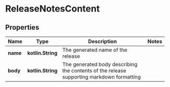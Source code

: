 
# ReleaseNotesContent

## Properties
Name | Type | Description | Notes
------------ | ------------- | ------------- | -------------
**name** | **kotlin.String** | The generated name of the release | 
**body** | **kotlin.String** | The generated body describing the contents of the release supporting markdown formatting | 



